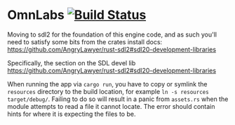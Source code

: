 # OmnLabs [![Build Status](https://api.travis-ci.org/onelson/OmnLabsRS.svg?branch=master)](https://travis-ci.org/onelson/OmnLabsRS)

Moving to sdl2 for the foundation of this engine code, and as such you'll 
need to satisfy some bits from the crates install docs:
<https://github.com/AngryLawyer/rust-sdl2#sdl20-development-libraries>

Specifically, the section on the SDL devel lib <https://github.com/AngryLawyer/rust-sdl2#sdl20-development-libraries>

When running the app via `cargo run`, you have to copy or symlink the `resources` directory to the build location, 
for example `ln -s resources target/debug/`. Failing to do so will result in a panic from `assets.rs` when the module 
attempts to read a file it cannot locate. The error should contain hints for where it is expecting the files to be.  
